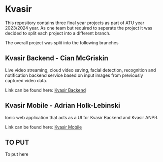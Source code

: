 # Kvasir

This repository contains three final year projects as part of ATU year 2023/2024  year. As one team but required to seperate the project it was decided to split each project into a different branch.

The overall project was split into the following branches


## Kvasir Backend - Cian McGriskin
Live video streaming, cloud video saving, facial detection, recognition and notification backend service based on input images from previously captured video data.

Link can be found here: [Kvasir Backend](https://github.com/CianMcGriskin/Kvasir/tree/ModelInference)

## Kvasir Mobile - Adrian Holk-Lebinski
Ionic web application that acts as a UI for Kvasir Backend and Kvasir ANPR. 

Link can be found here: [Kvasir Mobile](https://github.com/CianMcGriskin/Kvasir/tree/android) 

## TO PUT

To put here
```
